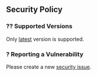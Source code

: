 ## Security Policy

### ?? Supported Versions

Only [latest](https://github.com/zwk-app/SyncTimer/releases/latest) version is supported.


### ? Reporting a Vulnerability

Please create a new [security issue](https://github.com/zwk-app/SyncTimer/security/advisories/new).
